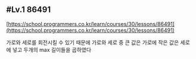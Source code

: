 ## #Lv.1 86491

[https://school.programmers.co.kr/learn/courses/30/lessons/86491](https://school.programmers.co.kr/learn/courses/30/lessons/86491)

가로와 세로를 회전시킬 수 있기 때문에 가로와 세로 중 큰 값은 가로에 작은 값은 세로에 넣고 두개의 max 길이들을 곱하였다
